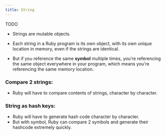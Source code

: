 ```yaml
---
title: String
---
```


TODO

- Strings are mutable objects.

-  Each string in a Ruby program is its own object, with its own unique location in memory, even if the strings are identical.

- But if you reference the same **symbol** multiple times, you’re referencing the same object everywhere in your program, which means you’re referencing the same memory location.

### Compare 2 strings:
- Ruby will have to compare contents of strings, character by character.

### String as hash keys:
- Ruby will have to generate hash code character by character.
- But with symbol, Ruby can compare 2 symbols and generate their hashcode extremely quickly.